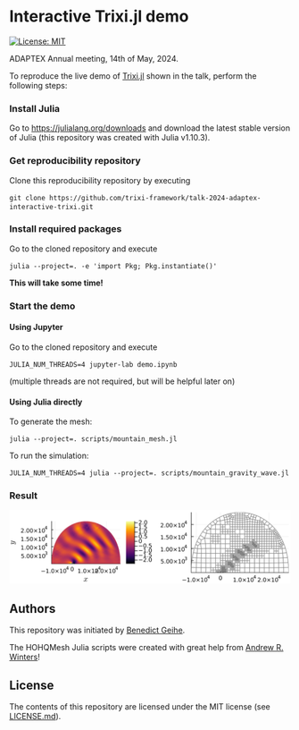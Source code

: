 # Interactive Trixi.jl demo

[![License: MIT](https://img.shields.io/badge/License-MIT-success.svg)](https://opensource.org/licenses/MIT)

ADAPTEX Annual meeting, 14th of May, 2024.

To reproduce the live demo of [Trixi.jl](https://github.com/trixi-framework/Trixi.jl)
shown in the talk, perform the following steps:

### Install Julia
Go to https://julialang.org/downloads and download the latest stable version of Julia (this
repository was created with Julia v1.10.3).

### Get reproducibility repository
Clone this reproducibility repository by executing
```shell
git clone https://github.com/trixi-framework/talk-2024-adaptex-interactive-trixi.git
```

### Install required packages
Go to the cloned repository and execute
```shell
julia --project=. -e 'import Pkg; Pkg.instantiate()'
```
**This will take some time!**

### Start the demo

#### Using Jupyter

Go to the cloned repository and execute
```shell
JULIA_NUM_THREADS=4 jupyter-lab demo.ipynb
```
(multiple threads are not required, but will be helpful later on)

#### Using Julia directly

To generate the mesh:
```shell
julia --project=. scripts/mountain_mesh.jl
```

To run the simulation:
```shell
JULIA_NUM_THREADS=4 julia --project=. scripts/mountain_gravity_wave.jl
```

### Result
![Final result](result.png)


## Authors
This repository was initiated by
[Benedict Geihe](https://www.mi.uni-koeln.de/NumSim/dr-benedict-geihe/).

The HOHQMesh Julia scripts were created with great help from 
[Andrew R. Winters](https://liu.se/en/employee/andwi94)!


## License
The contents of this repository are licensed under the MIT license (see [LICENSE.md](LICENSE.md)).
